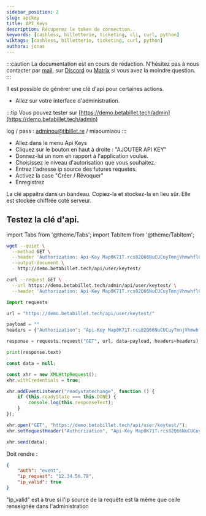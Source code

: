```yaml
---
sidebar_position: 2
slug: apikey
title: API Keys
description: Récuperez le token de connection.
keywords: [cashless, billetterie, ticketing, cli, curl, python]
wiktags: [cashless, billetterie, ticketing, curl, python]
authors: jonas
---
```


:::caution
La documentation est en cours de rédaction.
N'hésitez pas à nous contacter par [mail](mailto:contact@tibillet.re), sur [Discord](https://discord.gg/ecb5jtP7vY) ou [Matrix](https://matrix.to/#/#tibillet:tiers-lieux.org)
si vous avez la moindre question.
:::

Il est possible de générer une clé d'api pour certaines actions.

- Allez sur votre interface d'administration.

:::tip
Vous pouvez tester sur [https://demo.betabillet.tech/admin](https://demo.betabillet.tech/admin)

log / pass : adminou@tibillet.re / miaoumiaou
:::

- Allez dans le menu Api Keys
- Cliquez sur le bouton en haut à droite : "AJOUTER API KEY"
- Donnez-lui un nom en rapport à l'application voulue.
- Choisissez le niveau d'autorisation que vous souhaitez.
- Entrez l'adresse ip source des futures requetes.
- Activez la case "Créer / Révoquer"
- Enregistrez

La clé appaitra dans un bandeau. Copiez-la et stockez-la en lieu sûr. Elle est stockée chiffrée coté serveur.

## Testez la clé d'api.

import Tabs from '@theme/Tabs';
import TabItem from '@theme/TabItem';

<Tabs>
<TabItem value="wget" label="wget">

```bash
wget --quiet \
  --method GET \
  --header 'Authorization: Api-Key Map0K71T.rcs82Q66NuCUCuyTmnjVhmwhfl0VnOsW' \
  --output-document \
  - http://demo.betabillet.tech/api/user/keytest/
```

</TabItem>
<TabItem value="curl" label="cURL">

```bash
curl --request GET \
  --url https://demo.betabillet.tech/admin/api/user/keytest/ \
  --header 'Authorization: Api-Key Map0K71T.rcs82Q66NuCUCuyTmnjVhmwhfl0VnOsW'
```

</TabItem>

<TabItem value="py" label="Python">

```py
import requests

url = "https://demo.betabillet.tech/api/user/keytest/"

payload = ""
headers = {"Authorization": "Api-Key Map0K71T.rcs82Q66NuCUCuyTmnjVhmwhfl0VnOsW"}

response = requests.request("GET", url, data=payload, headers=headers)

print(response.text)
```

</TabItem>
<TabItem value="js" label="Javascript">

```js
const data = null;

const xhr = new XMLHttpRequest();
xhr.withCredentials = true;

xhr.addEventListener("readystatechange", function () {
    if (this.readyState === this.DONE) {
        console.log(this.responseText);
    }
});

xhr.open("GET", "https://demo.betabillet.tech/api/user/keytest/");
xhr.setRequestHeader("Authorization", "Api-Key Map0K71T.rcs82Q66NuCUCuyTmnjVhmwhfl0VnOsW");

xhr.send(data);
```

</TabItem>
</Tabs>

Doit rendre :

```json title=json response
{
	"auth": "event",
	"ip_request": "12.34.56.78",
	"ip_valid": true
}
```

"ip_valid" est à true si l'ip source de la requête est la même que celle renseignée dans l'administration
